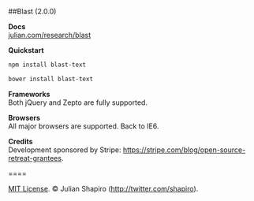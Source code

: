 ##Blast (2.0.0)

**Docs**  
[julian.com/research/blast](http://julian.com/research/blast)

**Quickstart**

```sh
npm install blast-text
```

```sh
bower install blast-text
```

**Frameworks**  
Both jQuery and Zepto are fully supported.

**Browsers**  
All major browsers are supported. Back to IE6.

**Credits**  
Development sponsored by Stripe: https://stripe.com/blog/open-source-retreat-grantees.

====

[MIT License](LICENSE). © Julian Shapiro (http://twitter.com/shapiro).
